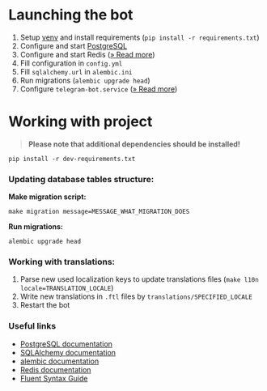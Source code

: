 
# Launching the bot
1. Setup [venv](https://docs.python.org/3/library/venv.html)
   and install requirements (`pip install -r requirements.txt`)
2. Configure and start [PostgreSQL](https://www.postgresql.org/)
3. Configure and start Redis ([» Read more](https://redis.io/docs/install/install-redis/))
4. Fill configuration in `config.yml`
5. Fill `sqlalchemy.url` in `alembic.ini`
6. Run migrations (`alembic upgrade head`)
7. Configure `telegram-bot.service` ([» Read more](https://gist.github.com/comhad/de830d6d1b7ae1f165b925492e79eac8))

# Working with project
> **Please note that additional dependencies should be installed!**
>
`pip install -r dev-requirements.txt`

### Updating database tables structure:
**Make migration script:**

    make migration message=MESSAGE_WHAT_MIGRATION_DOES

**Run migrations:**

    alembic upgrade head


### Working with translations:
1. Parse new used localization keys to update translations files
   (`make l10n locale=TRANSLATION_LOCALE`)
2. Write new translations in `.ftl` files by `translations/SPECIFIED_LOCALE`
3. Restart the bot


### Useful links
- [PostgreSQL documentation](https://www.postgresql.org/docs/)
- [SQLAlchemy documentation](https://docs.sqlalchemy.org/en/20/)
- [alembic documentation](https://alembic.sqlalchemy.org/en/latest/)
- [Redis documentation](https://redis.io/docs/)
- [Fluent Syntax Guide](https://projectfluent.org/fluent/guide/)
